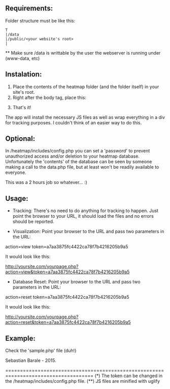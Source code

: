 Requirements:
------------

Folder structure must be like this:

```
T
|/data
|/public/<your website's root>
|
```
** Make sure /data is writtable by the user the webserver is running under (www-data, etc)

Instalation:
-----------

1) Place the contents of the heatmap folder (and the folder itself) in your site's root.
2) Right after the body tag, place this:

<?php include("heatmap/runner.php"); ?>


3) That's it!

The app will install the necessary JS files as well as wrap everything in a div for tracking purposes.
I couldn't think of an easier way to do this.

Optional:
--------

In /heatmap/includes/config.php you can set a 'password' to prevent unauthorized access and/or deletion to
your heatmap database. Unfortunately the 'contents' of the database can be seen by someone making a call
to the data.php file, but at least won't be readily available to everyone.

This was a 2 hours job so whatever... :)


Usage:
-----

- Tracking:
There's no need to do anything for tracking to happen. Just point the browser to your URL, it should load the files and no errors should be reported.

- Visualization:
Point your browser to the URL and pass two parameters in the URL:

action=view
token=a7aa3875fc4422ca78f7b4216205b9a5


It would look like this:

http://yoursite.com/yourpage.php?action=view&token=a7aa3875fc4422ca78f7b4216205b9a5



- Database Reset:
Point your browser to the URL and pass two parameters in the URL:

action=reset
token=a7aa3875fc4422ca78f7b4216205b9a5

It would look like this:

http://yoursite.com/yourpage.php?action=reset&token=a7aa3875fc4422ca78f7b4216205b9a5


Example:
-------

Check the 'sample.php' file (duh!)

Sebastian Barale - 2015.


====================================================================================
(*)  The token can be changed in the /heatmap/includes/config.php file.
(**) JS files are minified with uglify
